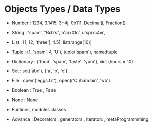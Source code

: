 # Objects Types / Data Types

- Number : 1234, 3.1415, 3+4j, 0b111, Decimal(), Fraction()
- String : 'spam', "Bob's", b'a\x01c', u'sp\xc4m',
- List : [1, [2, 'three'], 4.5], list(range(10))
- Tuple : (1, 'spam', 4, 'U'), tuple('spam'), namedtuple
- Dictionary : {'food': 'spam', 'taste': 'yum'}, dict (hours = 10)

- Set : set('abc'), {'a', 'b', 'c'}

- File : opem('eggs.txt'), open(r'C:\ham.bin', 'wb')

- Boolean : True , False
- None : None
- Funtions, modules classes

- Advance : Decorators , generators , iterators , metaProgrammming
